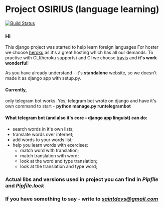 # Project OSIRIUS (language learning)
[![Build Status](https://travis-ci.org/stPhoenix/projecttango.svg?branch=master)](https://travis-ci.org/stPhoenix/project_osirius)

### Hi
This django project was started to help learn foreign languages
For hoster we choose [heroku](http://heroku.com/) as it's a great hosting which has all our demands.
To practise with CLI(heroku supports) and CI we choose [travis](https://travis-ci.org/) and **it's work wonderful**!

As you have already understand - it's **standalone** website, so we doesn't made it as django app with setup.py.

#### Currently,
only telegram bot works. Yes, telegram bot wrote on django and have it's own command to start - **python manage.py runtelegrambot** 

#### What telegram bot (and also it's core - django app linguist) can do:
- search words in it's own lists;
- translate words over internet;
- add words to your words list;
- help you learn words with exercises:
    - match word with translation;
    - match translation with word;
    - look at the word and type translation;
    - look at the translation and type word;


### Actual libs and versions used in project you can find in *Pipfile* and *Pipfile.lock*


### If you have something to say - write to *saintdevs@gmail.com*
